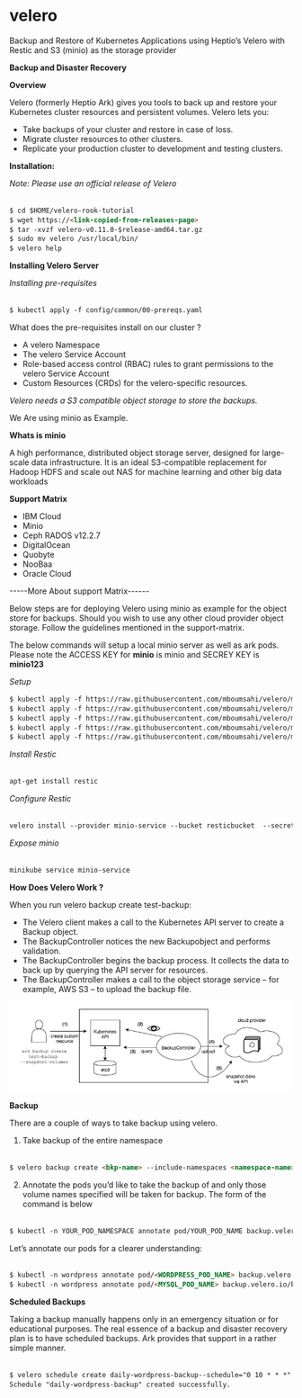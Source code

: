 # velero
Backup and Restore of Kubernetes Applications using Heptio’s Velero with Restic and S3 (minio) as the storage provider


**Backup and Disaster Recovery**

**Overview**

Velero (formerly Heptio Ark) gives you tools to back up and restore your Kubernetes cluster resources and persistent volumes. Velero lets you:

* Take backups of your cluster and restore in case of loss.
* Migrate cluster resources to other clusters.
* Replicate your production cluster to development and testing clusters.

**Installation:**

*Note: Please use an official release of Velero*

```markdown

$ cd $HOME/velero-rook-tutorial
$ wget https://<link-copied-from-releases-page>
$ tar -xvzf velero-v0.11.0-$release-amd64.tar.gz 
$ sudo mv velero /usr/local/bin/ 
$ velero help

```

**Installing Velero Server**

*Installing pre-requisites*

```markdown

$ kubectl apply -f config/common/00-prereqs.yaml

```

What does the pre-requisites install on our cluster ?

* A velero Namespace
* The velero Service Account
* Role-based access control (RBAC) rules to grant permissions to the velero Service Account
* Custom Resources (CRDs) for the velero-specific resources.

*Velero needs a S3 compatible object storage to store the backups.*

We Are using minio as Example.

**Whats is minio**

A high performance, distributed object storage server, designed for large-scale data infrastructure. It is an ideal S3-compatible replacement for Hadoop HDFS and scale out NAS for machine learning and other big data workloads



**Support Matrix**

* IBM Cloud
* Minio
* Ceph RADOS v12.2.7
* DigitalOcean
* Quobyte
* NooBaa
* Oracle Cloud

-----More About support Matrix------

Below steps are for deploying Velero using minio as example for the object store for backups. Should you wish to use any other cloud provider object storage. Follow the guidelines mentioned in the support-matrix.

The below commands will setup a local minio server as well as ark pods.
Please note the ACCESS KEY for **minio** is minio and SECREY KEY is **minio123**

*Setup*

```markdown
$ kubectl apply -f https://raw.githubusercontent.com/mboumsahi/velero/master/00-prereqs.yaml
$ kubectl apply -f https://raw.githubusercontent.com/mboumsahi/velero/master/minio-deployment.yaml
$ kubectl apply -f https://raw.githubusercontent.com/mboumsahi/velero/master/minio-storage-location.yaml
$ kubectl apply -f https://raw.githubusercontent.com/mboumsahi/velero/master/minio-pvc.yaml
$ kubectl apply -f https://raw.githubusercontent.com/mboumsahi/velero/master/minio-service.yaml

```

*Install Restic*

```markdown

apt-get install restic

```

*Configure Restic*

```markdown

velero install --provider minio-service --bucket resticbucket  --secret-file=./credentials-velero --use-restic

```

*Expose minio*

```markdown

minikube service minio-service

```




**How Does Velero Work ?**

When you run velero backup create test-backup:

* The Velero client makes a call to the Kubernetes API server to create a Backup object.
* The BackupController notices the new Backupobject and performs validation.
* The BackupController begins the backup process. It collects the data to back up by querying the API server for resources.
* The BackupController makes a call to the object storage service – for example, AWS S3 – to upload the backup file.


![velero_how_it_work](images/velero_how_it_work.jpeg)

**Backup**

There are a couple of ways to take backup using velero.

1. Take backup of the entire namespace

```markdown

$ velero backup create <bkp-name> --include-namespaces <namespace-name>

```

2. Annotate the pods you’d like to take the backup of and only those volume names specified will be taken for backup. The form of the command is below

```markdown

$ kubectl -n YOUR_POD_NAMESPACE annotate pod/YOUR_POD_NAME backup.velero.io/backup-volumes=YOUR_VOLUME_NAME_1,YOUR_VOLUME_NAME_2,...

```

Let’s annotate our pods for a clearer understanding:

```markdown

$ kubectl -n wordpress annotate pod/<WORDPRESS_POD_NAME> backup.velero.io/backup-volumes=wordpress-persistent-storage
$ kubectl -n wordpress annotate pod/<MYSQL_POD_NAME> backup.velero.io/backup-volumes=mysql-persistent-storage

```

**Scheduled Backups**

Taking a backup manually happens only in an emergency situation or for educational purposes. The real essence of a backup and disaster recovery plan is to have scheduled backups. Ark provides that support in a rather simple manner.

```markdown

$ velero schedule create daily-wordpress-backup--schedule="0 10 * * *" --include-namespaces wordpress
Schedule "daily-wordpress-backup" created successfully.

```

















